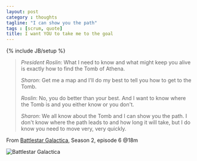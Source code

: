 ```yaml
---
layout: post
category : thoughts
tagline: "I can show you the path"
tags : [scrum, quote]
title: I want YOU to take me to the goal
---
```

{% include JB/setup %}

> *President Roslin*: What I need to know and what might keep you alive is exactly how to find the Tomb of Athena.
> 
> *Sharon*: Get me a map and I'll do my best to tell you how to get to the Tomb.
> 
> *Roslin*: No, you do better than your best. And I want to know where the Tomb is and you either know or you don't.
> 
> *Sharon*: We all know about the Tomb and I can show you the path. I don't know where the path leads to and how long it will take, but I do know you need to move very, very quickly.

From [Battlestar Galactica][imdb], Season 2, episode 6 @18m

![Battlestar Galactica](http://ia.media-imdb.com/images/M/MV5BMTc1NTg1MDk3NF5BMl5BanBnXkFtZTYwNDYyMjI3._V1_SY317_CR16,0,214,317_AL_.jpg)


 [imdb]: http://www.imdb.com/title/tt0407362/